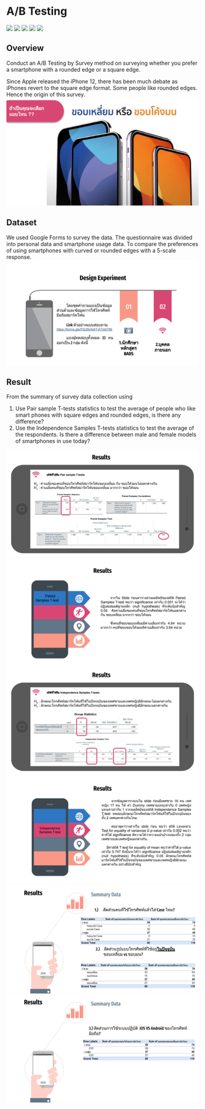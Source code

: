 # A/B Testing
[![](https://img.shields.io/badge/-Survey-blue)](#) [![](https://img.shields.io/badge/-SPSS-blue)](#) [![](https://img.shields.io/badge/-Excel-blue)](#) [![](https://img.shields.io/badge/-Presentation-blue)](#) [![](https://img.shields.io/badge/-A/B--Testing-green)](#)  
  
## Overview  
Conduct an A/B Testing by Survey method on surveying whether you prefer a smartphone with a rounded edge or a square edge.    
  
Since Apple released the iPhone 12, there has been much debate as iPhones revert to the square edge format. Some people like rounded edges. Hence the origin of this survey.    
![intro](./1_intro.png)

## Dataset   
We used Google Forms to survey the data. The questionnaire was divided into personal data and smartphone usage data. To compare the preferences of using smartphones with curved or rounded edges with a 5-scale response.  
![Design_Experiment](./2_Design_Experiment.png)

## Result  
From the summary of survey data collection using  
1. Use Pair sample T-tests statistics to test the average of people who like smart phones with square edges and rounded edges, is there any difference?  
2. Use the Independence Samples T-tests statistics to test the average of the respondents. Is there a difference between male and female models of smartphones in use today?  

![3_result](./3_result.png)
![4_result](./4_result.png)
![5_result](./5_result.png)
![6_result](./6_result.png)
![7_result](./7_result.png)
![8_result](./8_result.png)

  
